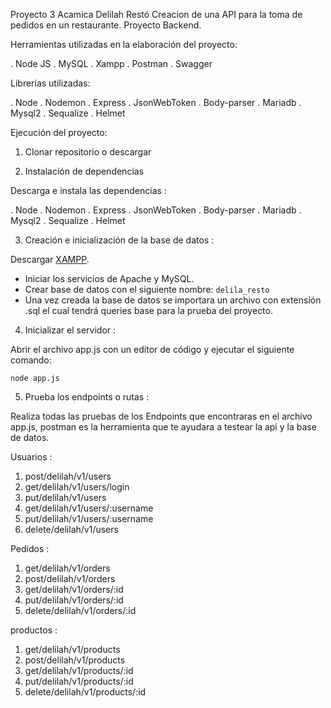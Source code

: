 Proyecto 3 Acamica Delilah Restó
Creacion de una API para la toma de pedidos en un restaurante. Proyecto Backend.


Herramientas utilizadas en la elaboración del proyecto:

. Node JS
. MySQL
. Xampp
. Postman
. Swagger

Librerias utilizadas:

. Node
. Nodemon
. Express
. JsonWebToken
. Body-parser
. Mariadb
. Mysql2
. Sequalize
. Helmet


Ejecución del proyecto: 

1. Clonar repositorio o descargar 

2. Instalación de dependencias

Descarga e instala las dependencias :

. Node
. Nodemon
. Express
. JsonWebToken
. Body-parser
. Mariadb
. Mysql2
. Sequalize
. Helmet

3. Creación e inicialización de la base de datos :

Descargar [XAMPP](https://www.apachefriends.org/es/download.html "XAMPP").
- Iniciar los servicios de Apache y MySQL.
- Crear base de datos con el siguiente nombre:
`delila_resto`
- Una vez creada la base de datos se importara un archivo con extensión .sql el cual tendrá queries base para la prueba del proyecto.


4. Inicializar el servidor :

Abrir el archivo app.js con un editor de código y ejecutar el siguiente comando:

`node app.js`

5. Prueba los endpoints o rutas :

Realiza todas las pruebas de los Endpoints que encontraras en el archivo app.js,
postman es la herramienta que te ayudara a testear la api y la base de datos.

Usuarios :
1. post/delilah/v1/users
2. get/delilah/v1/users/login
3. put/delilah/v1/users 
4. get/delilah/v1/users/:username
5. put/delilah/v1/users/:username
6. delete/delilah/v1/users

Pedidos : 
1. get/delilah/v1/orders
2. post/delilah/v1/orders
3. get/delilah/v1/orders/:id
4. put/delilah/v1/orders/:id
5. delete/delilah/v1/orders/:id

productos : 
1. get/delilah/v1/products
2. post/delilah/v1/products
3. get/delilah/v1/products/:id
4. put/delilah/v1/products/:id
5. delete/delilah/v1/products/:id
